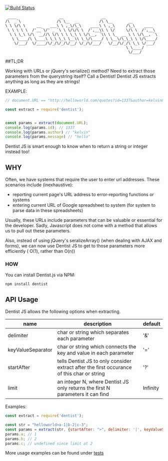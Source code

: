 [![Build Status](https://travis-ci.org/kelvintaywl/dentist.js.svg?branch=master)](https://travis-ci.org/kelvintaywl/dentist.js)

```
 ____                   __                 __                       
/\  _`\                /\ \__  __         /\ \__       __           
\ \ \/\ \     __    ___\ \ ,_\/\_\    ____\ \ ,_\     /\_\    ____  
 \ \ \ \ \  /'__`\/' _ `\ \ \/\/\ \  /',__\\ \ \/     \/\ \  /',__\ 
  \ \ \_\ \/\  __//\ \/\ \ \ \_\ \ \/\__, `\\ \ \_  __ \ \ \/\__, `\
   \ \____/\ \____\ \_\ \_\ \__\\ \_\/\____/ \ \__\/\_\_\ \ \/\____/
    \/___/  \/____/\/_/\/_/\/__/ \/_/\/___/   \/__/\/_/\ \_\ \/___/ 
                                                      \ \____/      
                                                       \/___/       
```

##TL;DR

Working with URLs or jQuery's serialize() method? Need to extract those parameters from the querystring itself? Call a Dentist!
Dentist JS extracts anything as long as they are strings!

EXAMPLE:

```javascript
// document.URL == "http://helloworld.com/quotes?id=1337&author=kelvin&message=hello"

const extract = require('dentist');


const params = extract(document.URL);
console.log(params.id); // 1337
console.log(params.author) // "kelvin"
console.log(params.message) // "hello"
```
Dentist JS is smart enough to know when to return a string or integer instead too!

## WHY
Often, we have systems that require the user to enter url addresses. These scenarios include (inexhaustive):

- reporting current page's URL address to error-reporting functions or systems
- entering current URL of Google spreadsheet to system (for system to parse data in these spreadsheets)

Usually, these URLs include parameters that can be valuable or essential for the developer. Sadly, Javascript does not come with a method that allows us to pull out these parameters. 

Also, instead of using jQuery's seralizeArray() (when dealing with AJAX and forms), we can now use Dentist JS to get to those parameters more efficiently ( O(1), rather than O(n))

### HOW

You can install Dentist.js via NPM:

`npm install dentist`


## API Usage

Dentist JS allows the following options when extracting.

| name | description | default |
| ---- | ---- | ---- |
| delimiter | char or string which separates each parameter | '&' |
| keyValueSeparator | char or string which connects the key and value in each parameter | '=' |
| startAfter | tells Dentist JS to only consider extract after the first occurance of this char or string | '?' |
| limit | an integer N, where Dentist JS only returns the first N parameters it can find | Infinity |

Examples:

```javascript
const extract = require('dentist');

const str = "helloworld>a-1|b-2|c-3";
const params = extract(str, {startAfter: ">", delimiter: '|', keyValueSeparator: '-', limit: 2});
params.a; // 1
params.b; // 2
params.c; // undefined since limit at 2
```

More usage examples can be found under [tests](test)

